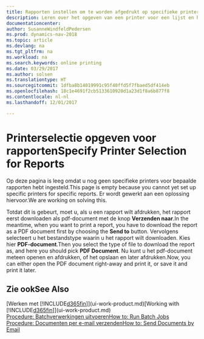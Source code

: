 ```yaml
---
title: Rapporten instellen om te worden afgedrukt op specifieke printers
description: Leren over het opgeven van een printer voor een lijst en het gebruik van het venster Printerselecties.
documentationcenter: 
author: SusanneWindfeldPedersen
ms.prod: dynamics-nav-2018
ms.topic: article
ms.devlang: na
ms.tgt_pltfrm: na
ms.workload: na
ms.search.keywords: online printing
ms.date: 03/29/2017
ms.author: solsen
ms.translationtype: HT
ms.sourcegitcommit: 1dfba8b14019991c95f40ffd5f7fbaed5df414eb
ms.openlocfilehash: 18c1e4691f2cb5133610920d1a23d1f8a6b877f8
ms.contentlocale: nl-nl
ms.lasthandoff: 12/01/2017

---
```

# <a name="specify-printer-selection-for-reports"></a><span data-ttu-id="8e11d-103">Printerselectie opgeven voor rapporten</span><span class="sxs-lookup"><span data-stu-id="8e11d-103">Specify Printer Selection for Reports</span></span>
<span data-ttu-id="8e11d-104">Op deze pagina is leeg omdat u nog geen specifieke printers voor bepaalde rapporten hebt ingesteld.</span><span class="sxs-lookup"><span data-stu-id="8e11d-104">This page is empty because you cannot yet set up specific printers for specific reports.</span></span> <span data-ttu-id="8e11d-105">Er wordt gewerkt aan een oplossing hiervoor.</span><span class="sxs-lookup"><span data-stu-id="8e11d-105">We are working on solving this.</span></span>

<span data-ttu-id="8e11d-106">Totdat dit is gebeurt, moet u, als u een rapport wilt afdrukken, het rapport eerst downloaden als pdf-document met de knop **Verzenden naar**.</span><span class="sxs-lookup"><span data-stu-id="8e11d-106">In the meantime, when you want to print a report, you have to download the report as a PDF document first by choosing the **Send to** button.</span></span> <span data-ttu-id="8e11d-107">Vervolgens selecteert u het bestandstype waarin u het rapport wilt downloaden. Kies hier **PDF-document**.</span><span class="sxs-lookup"><span data-stu-id="8e11d-107">Then you select the type of file to download the report as, and here you should pick **PDF Document**.</span></span> <span data-ttu-id="8e11d-108">Nu kunt u het pdf-document meteen openen en afdrukken, of het opslaan en later afdrukken.</span><span class="sxs-lookup"><span data-stu-id="8e11d-108">Now, you can either open the PDF document right-away and print it, or save it and print it later.</span></span>

<!--

You can set up reports so that they must be printed on a specific printer. The following are some uses of printer selection:

- You can print reports on special company letterhead.
- You can print reports on different paper sizes.
- You can print reports on the default printer of a specified employee.

You use the **Printer Selections** window to set different values to obtain different output. If you set a specific printer selection, then it takes precedence over a more general printer selection. For example, you can set a printer selection that has values in the **User ID**, **Report ID**, and **Printer Name** fields. This printer selection takes precedence over a printer selection that has blank entries in the **User ID** or **Report ID** fields.

The following table describes the combination of values to specify when you set up printer selections for a report.

|To                                                 |Set the following values                                             |
|---------------------------------------------------|---------------------------------------------------------------------|
|Print a report to a specific printer for all users |Specify values in the **Report ID** and **Printer Name** fields and leave the **User ID** field blank.|
|Print all reports to a specific printer for a specific user|Specify values in the **User ID** and **Printer Name** fields and leave the **Report ID** field blank.|
|Set the default printer for all reports|Specify a value in the **Printer Name** field and leave the **User ID** and **Report ID** fields blank.|
|Print a specific report to the user’s default printer|Specify a value in the **Report ID** field and leave the **Printer Name** and **User ID** fields blank.|
|Print a specific report to a specific printer for a specific user|Specify values in all three fields.|
-->

## <a name="see-also"></a><span data-ttu-id="8e11d-109">Zie ook</span><span class="sxs-lookup"><span data-stu-id="8e11d-109">See Also</span></span>
<span data-ttu-id="8e11d-110">[Werken met [!INCLUDE[d365fin](includes/d365fin_md.md)]](ui-work-product.md)</span><span class="sxs-lookup"><span data-stu-id="8e11d-110">[Working with [!INCLUDE[d365fin](includes/d365fin_md.md)]](ui-work-product.md)</span></span>  
[<span data-ttu-id="8e11d-111">Procedure: Batchverwerkingen uitvoeren</span><span class="sxs-lookup"><span data-stu-id="8e11d-111">How to: Run Batch Jobs</span></span>](ui-how-run-batch-jobs.md)  
[<span data-ttu-id="8e11d-112">Procedure: Documenten per e-mail verzenden</span><span class="sxs-lookup"><span data-stu-id="8e11d-112">How to: Send Documents by Email</span></span>](ui-how-send-documents-email.md)  

